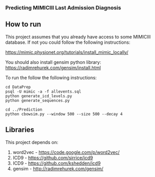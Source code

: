 ### Predicting MIMICIII Last Admission Diagnosis


## How to run

This project assumes that you already have access to some MIMICIII database. If not you could follow the following instructions:

https://mimic.physionet.org/tutorials/install_mimic_locally/

You should also install gensim python library: https://radimrehurek.com/gensim/install.html


To run the follow the following instructions:

    cd DataPrep
    psql -U mimic -a -f allevents.sql
    python generate_icd_levels.py
    python generate_sequences.py

    cd ../Prediction
    python cbowsim.py --window 500 --size 500 --decay 4


## Libraries

This project depends on:

1. word2vec - https://code.google.com/p/word2vec/
2. ICD9 - https://github.com/sirrice/icd9
3. ICD9 - https://github.com/kshedden/icd9
4. gensim - http://radimrehurek.com/gensim/

